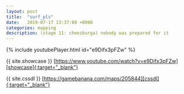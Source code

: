 ```yaml
---
layout: post
title:  "surf_pls"
date:   2019-07-17 13:37:00 +0000
categories: mapping
description: (stage 11: cheezburga) nobody was prepared for it
---
```


{% include youtubePlayer.html id="e9Difx3pFZw" %}

{{ site.showcase }} [https://www.youtube.com/watch?v=e9Difx3pFZw][showcase]{:target="_blank"}

{{ site.cssdl }} [https://gamebanana.com/maps/205844][cssdl]{:target="_blank"}

[showcase]: https://www.youtube.com/watch?v=e9Difx3pFZw
[cssdl]: https://gamebanana.com/maps/205844

